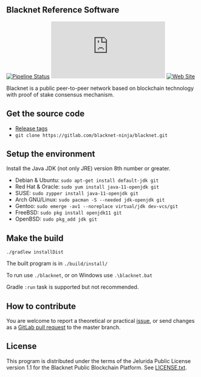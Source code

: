 ## Blacknet Reference Software

[![Pipeline Status](https://gitlab.com/blacknet-ninja/blacknet/badges/master/pipeline.svg)](https://gitlab.com/blacknet-ninja/blacknet/pipelines)
[![Web Chat](https://img.shields.io/matrix/blacknet:matrix.org)](https://app.element.io/#/group/+blacknet:matrix.org)
[![Web Site](https://img.shields.io/website?url=https%3A%2F%2Fblacknet.ninja)](https://blacknet.ninja)

Blacknet is a public peer-to-peer network based on blockchain technology with proof of stake consensus mechanism.

## Get the source code

- [Release tags](https://gitlab.com/blacknet-ninja/blacknet/-/tags)
- `git clone https://gitlab.com/blacknet-ninja/blacknet.git`

## Setup the environment

Install the Java JDK (not only JRE) version 8th number or greater.

- Debian & Ubuntu: `sudo apt-get install default-jdk git`
- Red Hat & Oracle: `sudo yum install java-11-openjdk git`
- SUSE: `sudo zypper install java-11-openjdk git`
- Arch GNU/Linux: `sudo pacman -S --needed jdk-openjdk git`
- Gentoo: `sudo emerge -av1 --noreplace virtual/jdk dev-vcs/git`
- FreeBSD: `sudo pkg install openjdk11 git`
- OpenBSD: `sudo pkg_add jdk git`

## Make the build

```
./gradlew installDist
```

The built program is in `./build/install/`

To run use `./blacknet`, or on Windows use `.\blacknet.bat`

Gradle `:run` task is supported but not recommended.

## How to contribute

You are welcome to report a theoretical or practical [issue](https://gitlab.com/blacknet-ninja/blacknet/issues),
or send changes as a [GitLab pull request](https://gitlab.com/blacknet-ninja/blacknet/-/merge_requests) to the master branch.

## License

This program is distributed under the terms of the Jelurida Public License
version 1.1 for the Blacknet Public Blockchain Platform. See [LICENSE.txt](LICENSE.txt).
